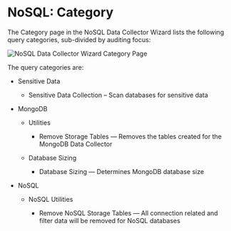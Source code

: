 # NoSQL: Category

The Category page in the NoSQL Data Collector Wizard lists the following query categories,
sub-divided by auditing focus:

![NoSQL Data Collector Wizard Category Page](/img/product_docs/accessanalyzer/admin/datacollector/adinventory/category.webp)

The query categories are:

- Sensitive Data

  - Sensitive Data Collection – Scan databases for sensitive data

- MongoDB

  - Utilities

    - Remove Storage Tables — Removes the tables created for the MongoDB Data Collector

  - Database Sizing

    - Database Sizing — Determines MongoDB database size

- NoSQL

  - NoSQL Utilities

    - Remove NoSQL Storage Tables — All connection related and filter data will be removed for
      NoSQL databases
